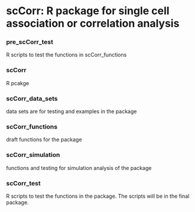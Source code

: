 # scCorr: R package for single cell association or correlation analysis
### pre_scCorr_test
R scripts to test the functions in scCorr_functions
### scCorr
R pcakge
### scCorr_data_sets
data sets are for testing and examples in the package
### scCorr_functions
draft functions for the package
### scCorr_simulation
functions and testing for simulation analysis of the package
### scCorr_test
R scripts to test the functions in the package. The scripts will be in the final package.
